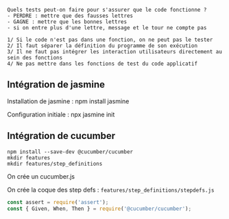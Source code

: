     Quels tests peut-on faire pour s'assurer que le code fonctionne ?
    - PERDRE : mettre que des fausses lettres
    - GAGNE : mettre que les bonnes lettres
    - si on entre plus d'une lettre, message et le tour ne compte pas

    1/ Si le code n'est pas dans une fonction, on ne peut pas le tester
    2/ Il faut séparer la définition du programme de son exécution
    3/ Il ne faut pas intégrer les interaction utilisateurs directement au sein des fonctions
    4/ Ne pas mettre dans les fonctions de test du code applicatif




## Intégration de jasmine

Installation de jasmine : npm install jasmine

Configuration initiale : npx jasmine init

## Intégration de cucumber

```
npm install --save-dev @cucumber/cucumber
mkdir features
mkdir features/step_definitions
``` 

On crée un cucumber.js

On crée la coque des step defs : `features/step_definitions/stepdefs.js`

```js
const assert = require('assert');
const { Given, When, Then } = require('@cucumber/cucumber');
```

